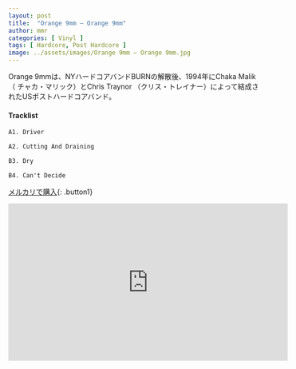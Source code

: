 ```yaml
---
layout: post
title:  "Orange 9mm – Orange 9mm"
author: mmr
categories: [ Vinyl ]
tags: [ Hardcore, Post Hardcore ]
image: ../assets/images/Orange 9mm – Orange 9mm.jpg
---
```


Orange 9mmは、NYハードコアバンドBURNの解散後、1994年にChaka Malik（ チャカ・マリック）とChris Traynor （クリス・トレイナー）によって結成されたUSポストハードコアバンド。

#### Tracklist
```md
A1. Driver

A2. Cutting And Draining

B3. Dry

B4. Can't Decide
```

[メルカリで購入](https://jp.mercari.com/item/m11216499808?afid=6142608987){: .button1}

<iframe width="560" height="315" src="https://www.youtube.com/embed/JFAyoeCAZCc?si=A8mUpVIMcAp9Tw7W" title="YouTube video player" frameborder="0" allow="accelerometer; autoplay; clipboard-write; encrypted-media; gyroscope; picture-in-picture; web-share" referrerpolicy="strict-origin-when-cross-origin" allowfullscreen></iframe>